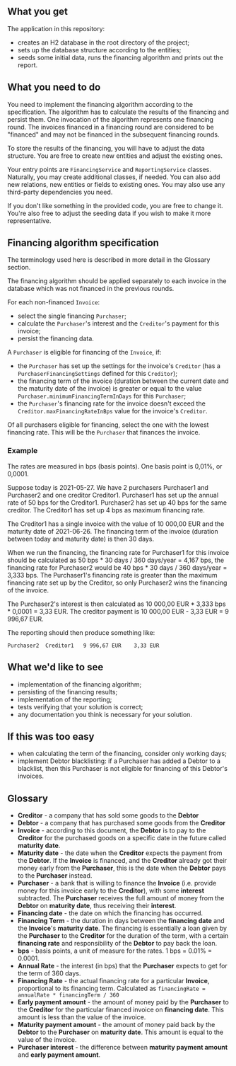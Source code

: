 ## What you get

The application in this repository: 
* creates an H2 database in the root directory of the project;
* sets up the database structure according to the entities;
* seeds some initial data, runs the financing algorithm and prints out the report.

## What you need to do

You need to implement the financing algorithm according to the specification. The algorithm has to
calculate the results of the financing and persist them. One invocation of the algorithm represents
one financing round. The invoices financed in a financing round are considered to be "financed" and 
may not be financed in the subsequent financing rounds. 

To store the results of the financing, you will have to adjust the data structure. You are free to create 
new entities and adjust the existing ones.

Your entry points are `FinancingService` and `ReportingService` classes. Naturally, you may create additional
classes, if needed. You can also add new relations, new entities or fields to existing ones. You may also 
use any third-party dependencies you need. 

If you don't like something in the provided code, you are free to change it. You're also free to adjust the
seeding data if you wish to make it more representative.

## Financing algorithm specification

The terminology used here is described in more detail in the Glossary section.

The financing algorithm should be applied separately to each invoice in the database which was not financed 
in the previous rounds.

For each non-financed `Invoice`:
* select the single financing `Purchaser`;
* calculate the `Purchaser`'s interest and the `Creditor`'s payment for this invoice;
* persist the financing data.

A `Purchaser` is eligible for financing of the `Invoice`, if:
* the `Purchaser` has set up the settings for the invoice's `Creditor` (has a `PurchaserFinancingSettings` 
  defined for this `Creditor`);
* the financing term of the invoice (duration between the current date and the maturity date of the invoice) 
  is greater or equal to the value `Purchaser.minimumFinancingTermInDays` for this `Purchaser`;
* the `Purchaser`'s financing rate for the invoice doesn't exceed the `Creditor.maxFinancingRateInBps` value 
  for the invoice's `Creditor`. 

Of all purchasers eligible for financing, select the one with the lowest financing rate. This will be the 
`Purchaser` that finances the invoice.

### Example

The rates are measured in bps (basis points). One basis point is 0,01%, or 0,0001.

Suppose today is 2021-05-27. We have 2 purchasers Purchaser1 and Purchaser2 and one creditor Creditor1.
Purchaser1 has set up the annual rate of 50 bps for the Creditor1. Purchaser2 has set up 40 bps for the same creditor.
The Creditor1 has set up 4 bps as maximum financing rate.

The Creditor1 has a single invoice with the value of 10 000,00 EUR and the maturity date of 2021-06-26. 
The financing term of the invoice (duration between today and maturity date) is then 30 days. 

When we run the financing, the financing rate for Purchaser1 for this invoice should be calculated as 
50 bps * 30 days / 360 days/year = 4,167 bps, the financing rate for Purchaser2 would be 
40 bps * 30 days / 360 days/year = 3,333 bps. The Purchaser1's financing rate is greater than the maximum financing
rate set up by the Creditor, so only Purchaser2 wins the financing of the invoice.

The Purchaser2's interest is then calculated as 10 000,00 EUR * 3,333 bps * 0,0001 = 3,33 EUR. 
The creditor payment is 10 000,00 EUR - 3,33 EUR = 9 996,67 EUR.

The reporting should then produce something like:

```
Purchaser2  Creditor1   9 996,67 EUR    3,33 EUR
```

## What we'd like to see

* implementation of the financing algorithm;
* persisting of the financing results;  
* implementation of the reporting;
* tests verifying that your solution is correct;
* any documentation you think is necessary for your solution.

## If this was too easy

* when calculating the term of the financing, consider only working days;
* implement Debtor blacklisting: if a Purchaser has added a Debtor to a blacklist,
  then this Purchaser is not eligible for financing of this Debtor's invoices.

## Glossary

* **Creditor** - a company that has sold some goods to the **Debtor**
* **Debtor** - a company that has purchased some goods from the **Creditor**
* **Invoice** - according to this document, the **Debtor** is to pay to the **Creditor** for the purchased goods 
  on a specific date in the future called **maturity date**.  
* **Maturity date** - the date when the **Creditor** expects the payment from the **Debtor**. If the **Invoice**
is financed, and the **Creditor** already got their money early from the **Purchaser**, this is the date when
  the **Debtor** pays to the **Purchaser** instead.
* **Purchaser** - a bank that is willing to finance the **Invoice** (i.e. provide money for this invoice early 
  to the **Creditor**), with some **interest** subtracted. The **Purchaser** receives the full amount of money 
  from the **Debtor** on **maturity date**, thus receiving their **interest**.  
* **Financing date** - the date on which the financing has occurred.  
* **Financing Term** - the duration in days between the **financing date** and the **Invoice**'s
  **maturity date**. The financing is essentially a loan given by the **Purchaser** to the **Creditor** for the 
  duration of the term, with a certain **financing rate** and responsibility of the **Debtor** to pay back the loan.
* **bps** - basis points, a unit of measure for the rates. 1 bps = 0.01% = 0.0001.
* **Annual Rate** - the interest (in bps) that the **Purchaser** expects to get for the term of 360 days.
* **Financing Rate** - the actual financing rate for a particular **Invoice**, proportional to its financing term. 
  Calculated as `financingRate = annualRate * financingTerm / 360`
* **Early payment amount** - the amount of money paid by the **Purchaser** to the **Creditor** for the particular
financed invoice on **financing date**. This amount is less than the value of the invoice.
* **Maturity payment amount** - the amount of money paid back by the **Debtor** to the **Purchaser** on 
  **maturity date**. This amount is equal to the value of the invoice.
* **Purchaser interest** - the difference between **maturity payment amount** and **early payment amount**.  
